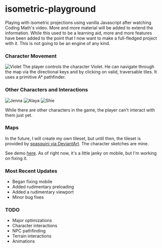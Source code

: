 # isometric-playground
Playing with isometric projections using vanilla Javascript after watching Coding Math's video. More and more material will be added to extend the information. While this used to be a learning aid, more and more features have been added to the point that I now want to make a full-fledged project with it. This is not going to be an engine of any kind. 

### Character Movement
![Violet](https://gracefuljs.github.io/isometric-playground/images/violet.png)
The player controls the character Violet. He can navigate through the map via the directional keys and by clicking on valid, traversable tiles. It uses a primitive A* pathfinder.


### Other Characters and Interactions
![Jenna](https://gracefuljs.github.io/isometric-playground/assets/images/jenna.png)
![Alaya](https://gracefuljs.github.io/isometric-playground/assets/images/alaya.png)
![Shie](https://gracefuljs.github.io/isometric-playground/assets/images/shie.png)  

While there are other characters in the game, the player can't interact with them just yet.


### Maps
In the future, I will create my own tileset, but until then, the tileset is provided by [spasquini via DeviantArt](https://www.deviantart.com/spasquini/art/Isometric-new-tiles-274882986). The character sketches are mine.

See demo [here](https://gracefuljs.github.io/isometric-playground). As of right now, it's a little janky on mobile, but I'm working on fixing it.

### Most Recent Updates
- Began fixing mobile  
- Added rudimentary preloading
- Added a rudimentary viewport
- Minor bug fixes

### TODO
- Major optimizations
- Character interactions
- NPC pathfinding
- Terrain interactions
- Animations